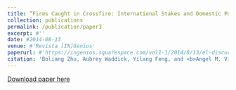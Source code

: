 ```yaml
---
title: “Firms Caught in Crossfire: International Stakes and Domestic Politics in Corporate Positioning on De-Globalization”
collection: publications
permalink: /publication/paper3
excerpt: #''
date: #2014-08-13
venue: #'Revista [IN]Genios'
paperurl: #'https://ingenios.squarespace.com/vol1-1/2014/8/13/el-discurso-de-la-iglesia-protestante-en-torno-a-la-segunda-guerra-mundial-en-la-revista-puerto-rico-evanglico-1940-1945'
citation: 'Boliang Zhu, Aubrey Waddick, Yilang Feng, and <b>Angel M. Villegas-Cruz</b>. 2022. “Firms Caught in Crossfire: International Stakes and Domestic Politics in Corporate Positioning on De-Globalization.” Working Paper.'
---
```

[Download paper here](https://s18798.pcdn.co/gripe/wp-content/uploads/sites/18249/2021/07/TradeWar_072021.pdf)
